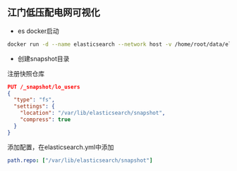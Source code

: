 ## 江门低压配电网可视化
+ es docker启动
```bash
docker run -d --name elasticsearch --network host -v /home/root/data/elasticsearch:/var/lib/elasticsearch -v /home/root/logs/elasticsearch:/var/log/elasticsearch -e "discovery.type=single-node" elasticsearch:5
```

+ 创建snapshot目录

注册快照仓库
```json
PUT /_snapshot/lo_users
{
  "type": "fs",
  "settings": {
    "location": "/var/lib/elasticsearch/snapshot",
    "compress": true
  }
}
```

添加配置，在elasticsearch.yml中添加
```yml
path.repo: ["/var/lib/elasticsearch/snapshot"]
```
